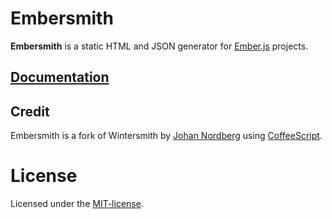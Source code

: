 
# Embersmith

**Embersmith** is a static HTML and JSON generator for [Ember.js](http://emberjs.com/) projects.

## [Documentation](http://taras.github.io/embersmith.js)

## Credit

Embersmith is a fork of Wintersmith by [Johan Nordberg](http://johan-nordberg.com) using [CoffeeScript](http://coffeescript.org/). 

# License

Licensed under the [MIT-license](http://en.wikipedia.org/wiki/MIT_License).
